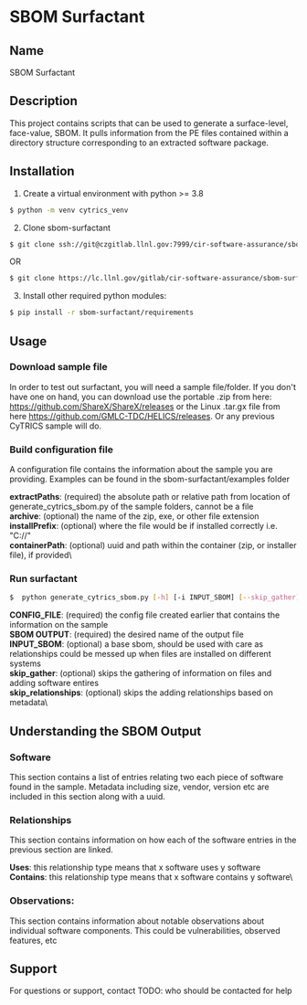 # SBOM Surfactant

## Name
SBOM Surfactant

## Description
This project contains scripts that can be used to generate a surface-level, face-value, SBOM.  It pulls information from the PE files contained within a directory structure corresponding to an extracted software package.

## Installation
1. Create a virtual environment with python >= 3.8
```bash
$ python -m venv cytrics_venv
```

2. Clone sbom-surfactant
```bash
$ git clone ssh://git@czgitlab.llnl.gov:7999/cir-software-assurance/sbom-surfactant.git
```
OR
```bash
$ git clone https://lc.llnl.gov/gitlab/cir-software-assurance/sbom-surfactant.git
```

3. Install other required python modules:
```bash
$ pip install -r sbom-surfactant/requirements
```
## Usage
### Download sample file
In order to test out surfactant, you will need a sample file/folder. If you don't have one on hand, you can download use the portable .zip from here: https://github.com/ShareX/ShareX/releases or the Linux .tar.gx file from here https://github.com/GMLC-TDC/HELICS/releases. Or any previous CyTRICS sample will do.

### Build configuration file
A configuration file contains the information about the sample you are providing. Examples can be found in the sbom-surfactant/examples folder

**extractPaths**: (required) the absolute path or relative path from location of generate_cytrics_sbom.py of the sample folders, cannot be a file\
**archive**: (optional) the name of the zip, exe, or other file extension\
**installPrefix**: (optional) where the file would be if installed correctly i.e. "C://"\
**containerPath**: (optional) uuid and path within the container (zip, or installer file), if provided\

### Run surfactant
```bash
$  python generate_cytrics_sbom.py [-h] [-i INPUT_SBOM] [--skip_gather] [--skip_relationships] [CONFIG_FILE] [SBOM_OUTPUT]
```
**CONFIG_FILE**: (required) the config file created earlier that contains the information on the sample\
**SBOM OUTPUT**: (required) the desired name of the output file\
**INPUT_SBOM**: (optional) a base sbom, should be used with care as relationships could be messed up when files are installed on different systems\
**skip_gather**: (optional) skips the gathering of information on files and adding software entires\
**skip_relationships**: (optional) skips the adding relationships based on metadata\

## Understanding the SBOM Output

### Software
This section contains a list of entries relating two each piece of software found in the sample. Metadata including size, vendor, version etc are included in this section along with a uuid. 
### Relationships
This section contains information on how each of the software entries in the previous section are linked.

**Uses**: this relationship type means that x software uses y software\
**Contains**: this relationship type means that x software contains y software\
### Observations:
This section contains information about notable observations about individual software components. This could be vulnerabilities, observed features, etc
## Support
For questions or support, contact TODO: who should be contacted for help
